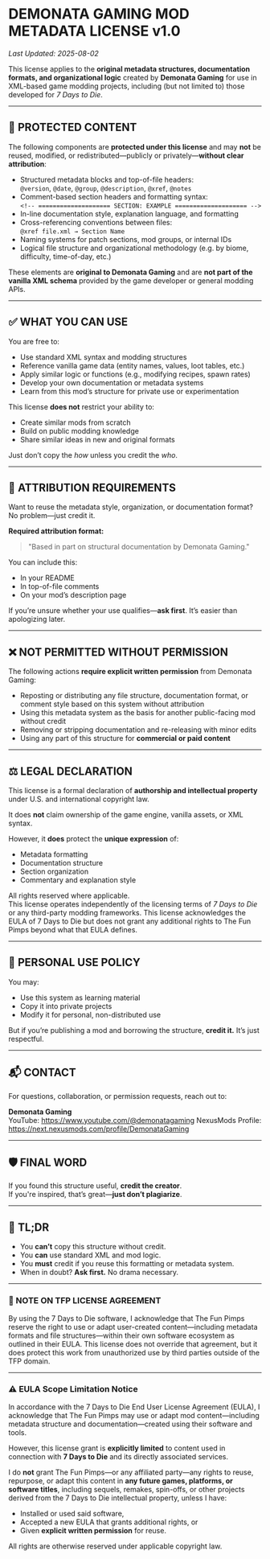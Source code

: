 # DEMONATA GAMING MOD METADATA LICENSE v1.0  
_Last Updated: 2025-08-02_

This license applies to the **original metadata structures, documentation formats, and organizational logic** created by **Demonata Gaming** for use in XML-based game modding projects, including (but not limited to) those developed for _7 Days to Die_.

---

## 🎯 PROTECTED CONTENT

The following components are **protected under this license** and may **not** be reused, modified, or redistributed—publicly or privately—**without clear attribution**:

- Structured metadata blocks and top-of-file headers:  
  `@version`, `@date`, `@group`, `@description`, `@xref`, `@notes`
- Comment-based section headers and formatting syntax:  
  `<!-- ==================== SECTION: EXAMPLE ==================== -->`
- In-line documentation style, explanation language, and formatting
- Cross-referencing conventions between files:  
  `@xref file.xml → Section Name`
- Naming systems for patch sections, mod groups, or internal IDs
- Logical file structure and organizational methodology (e.g. by biome, difficulty, time-of-day, etc.)

These elements are **original to Demonata Gaming** and are **not part of the vanilla XML schema** provided by the game developer or general modding APIs.

---

## ✅ WHAT YOU **CAN** USE

You are free to:

- Use standard XML syntax and modding structures
- Reference vanilla game data (entity names, values, loot tables, etc.)
- Apply similar logic or functions (e.g., modifying recipes, spawn rates)
- Develop your own documentation or metadata systems
- Learn from this mod’s structure for private use or experimentation

This license **does not** restrict your ability to:
- Create similar mods from scratch
- Build on public modding knowledge
- Share similar ideas in new and original formats

Just don’t copy the *how* unless you credit the *who*.

---

## 📌 ATTRIBUTION REQUIREMENTS

Want to reuse the metadata style, organization, or documentation format? No problem—just credit it.

**Required attribution format:**

> "Based in part on structural documentation by Demonata Gaming."

You can include this:
- In your README
- In top-of-file comments
- On your mod’s description page

If you’re unsure whether your use qualifies—**ask first**. It’s easier than apologizing later.

---

## ❌ NOT PERMITTED WITHOUT PERMISSION

The following actions **require explicit written permission** from Demonata Gaming:

- Reposting or distributing any file structure, documentation format, or comment style based on this system without attribution
- Using this metadata system as the basis for another public-facing mod without credit
- Removing or stripping documentation and re-releasing with minor edits
- Using any part of this structure for **commercial or paid content**

---

## ⚖️ LEGAL DECLARATION

This license is a formal declaration of **authorship and intellectual property** under U.S. and international copyright law.

It does **not** claim ownership of the game engine, vanilla assets, or XML syntax.

However, it **does** protect the **unique expression** of:

- Metadata formatting
- Documentation structure
- Section organization
- Commentary and explanation style

All rights reserved where applicable.  
This license operates independently of the licensing terms of _7 Days to Die_ or any third-party modding frameworks.
This license acknowledges the EULA of 7 Days to Die but does not grant any additional rights to The Fun Pimps beyond what that EULA defines.

---

## 💬 PERSONAL USE POLICY

You may:
- Use this system as learning material
- Copy it into private projects
- Modify it for personal, non-distributed use

But if you’re publishing a mod and borrowing the structure, **credit it.** It’s just respectful.

---

## 📬 CONTACT

For questions, collaboration, or permission requests, reach out to:

**Demonata Gaming**  
YouTube: https://www.youtube.com/@demonatagaming
NexusMods Profile: https://next.nexusmods.com/profile/DemonataGaming

---

## 🛡️ FINAL WORD

If you found this structure useful, **credit the creator**.  
If you're inspired, that’s great—**just don’t plagiarize**.  

---

## 🔖 TL;DR

- You **can’t** copy this structure without credit.  
- You **can** use standard XML and mod logic.  
- You **must** credit if you reuse this formatting or metadata system.  
- When in doubt? **Ask first.** No drama necessary.

---

### 📄 NOTE ON TFP LICENSE AGREEMENT

By using the 7 Days to Die software, I acknowledge that The Fun Pimps reserve the right to use or adapt user-created content—including metadata formats and file structures—within their own software ecosystem as outlined in their EULA. This license does not override that agreement, but it does protect this work from unauthorized use by third parties outside of the TFP domain.

---

### ⚠️ EULA Scope Limitation Notice

In accordance with the 7 Days to Die End User License Agreement (EULA), I acknowledge that The Fun Pimps may use or adapt mod content—including metadata structure and documentation—created using their software and tools.

However, this license grant is **explicitly limited** to content used in connection with **7 Days to Die** and its directly associated services.

I do **not** grant The Fun Pimps—or any affiliated party—any rights to reuse, repurpose, or adapt this content in **any future games, platforms, or software titles**, including sequels, remakes, spin-offs, or other projects derived from the 7 Days to Die intellectual property, unless I have:
- Installed or used said software,
- Accepted a new EULA that grants additional rights, or
- Given **explicit written permission** for reuse.

All rights are otherwise reserved under applicable copyright law.